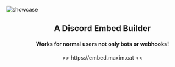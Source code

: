 

![showcase](https://github.com/user-attachments/assets/a2430a5a-8b9f-4195-9534-17ffb199f86f)

<div align="center">

<h2>A Discord Embed Builder</h2>
<h4>Works for normal users not only bots or webhooks!</h4>
<p>>> https://embed.maxim.cat <<</p>
</div>



